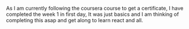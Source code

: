 As I am currently following the coursera course to get a certificate, I have completed the week 1 in first day, It was just basics and I am thinking of completing this asap and get along to learn react and all.
